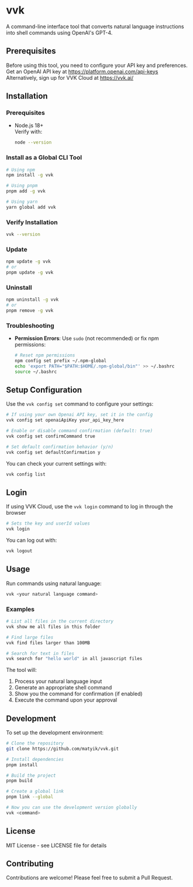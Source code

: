 # **vvk**

A command-line interface tool that converts natural language instructions into shell commands using OpenAI's GPT-4.

## **Prerequisites**

Before using this tool, you need to configure your API key and preferences.
Get an OpenAI API key at https://platform.openai.com/api-keys
Alternatively, sign up for VVK Cloud at https://vvk.ai/

## Installation

### Prerequisites

- Node.js 18+  
  Verify with:
  ```bash
  node --version
  ```

### Install as a Global CLI Tool

```bash
# Using npm
npm install -g vvk

# Using pnpm
pnpm add -g vvk

# Using yarn
yarn global add vvk
```

### Verify Installation

```bash
vvk --version
```

### Update

```bash
npm update -g vvk
# or
pnpm update -g vvk
```

### Uninstall

```bash
npm uninstall -g vvk
# or
pnpm remove -g vvk
```

### Troubleshooting

- **Permission Errors**: Use `sudo` (not recommended) or fix npm permissions:
  ```bash
  # Reset npm permissions
  npm config set prefix ~/.npm-global
  echo 'export PATH="$PATH:$HOME/.npm-global/bin"' >> ~/.bashrc
  source ~/.bashrc
  ```

## **Setup Configuration**

Use the `vvk config set` command to configure your settings:

```bash
# If using your own Openai API key, set it in the config
vvk config set openaiApiKey your_api_key_here

# Enable or disable command confirmation (default: true)
vvk config set confirmCommand true

# Set default confirmation behavior (y/n)
vvk config set defaultConfirmation y
```

You can check your current settings with:

```bash
vvk config list
```

## **Login**

If using VVK Cloud, use the `vvk login` command to log in through the browser

```bash
# Sets the key and userId values
vvk login
```

You can log out with:

```bash
vvk logout
```

## **Usage**

Run commands using natural language:

```bash
vvk <your natural language command>
```

### **Examples**

```bash
# List all files in the current directory
vvk show me all files in this folder

# Find large files
vvk find files larger than 100MB

# Search for text in files
vvk search for "hello world" in all javascript files
```

The tool will:

1. Process your natural language input
2. Generate an appropriate shell command
3. Show you the command for confirmation (if enabled)
4. Execute the command upon your approval

## **Development**

To set up the development environment:

```bash
# Clone the repository
git clone https://github.com/matyik/vvk.git

# Install dependencies
pnpm install

# Build the project
pnpm build

# Create a global link
pnpm link --global

# Now you can use the development version globally
vvk <command>
```

## **License**

MIT License - see LICENSE file for details

## **Contributing**

Contributions are welcome! Please feel free to submit a Pull Request.
